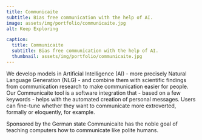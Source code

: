 ```yaml
---
title: Communicaite
subtitle: Bias free communication with the help of AI.
image: assets/img/portfolio/communicaite.jpg
alt: Keep Exploring

caption:
  title: Communicaite
  subtitle: Bias free communication with the help of AI.
  thumbnail: assets/img/portfolio/communicaite.jpg
---
```


We develop models in Artificial Intelligence (AI) - more precisely Natural Language Generation (NLG) - and combine them with scientific findings from communication research to make communication easier for people.
Our Communicaite tool is a software integration that - based on a few keywords - helps with the automated creation of personal messages. Users can fine-tune whether they want to communicate more extroverted, formally or eloquently, for example.

Sponsored by the German state Communicaite has the noble goal of teaching computers how to communicate like polite humans.